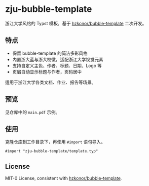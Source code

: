 # zju-bubble-template

浙江大学风格的 Typst 模板，基于 [hzkonor/bubble-template](https://github.com/hzkonor/bubble-template) 二次开发。

## 特点

- 保留 bubble-template 的简洁多彩风格
- 内置浙大蓝与浙大校徽，适配浙江大学视觉元素
- 支持自定义主色、作者、标题、日期、Logo 等
- 页眉自动显示标题与作者，页码居中

适用于浙江大学各类文档、作业、报告等场景。

## 预览

见仓库中的 `main.pdf` 示例。

## 使用

克隆仓库到工作目录下，再使用 `#import` 语句导入。

```typ
#import "zju-bubble-template/template.typ"
```

## License

MIT-0 License, consistent with [hzkonor/bubble-template](https://github.com/hzkonor/bubble-template).